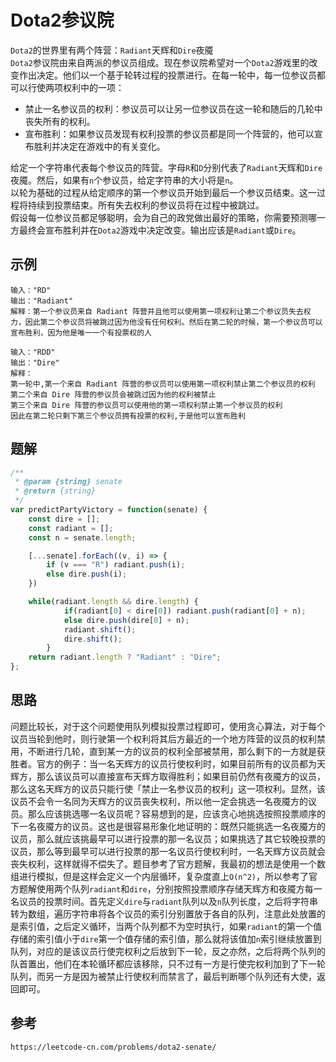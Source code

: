 # Dota2参议院
`Dota2`的世界里有两个阵营：`Radiant`天辉和`Dire`夜魇  
`Dota2`参议院由来自两派的参议员组成。现在参议院希望对一个`Dota2`游戏里的改变作出决定。他们以一个基于轮转过程的投票进行。在每一轮中，每一位参议员都可以行使两项权利中的一项：

* 禁止一名参议员的权利：参议员可以让另一位参议员在这一轮和随后的几轮中丧失所有的权利。
* 宣布胜利：如果参议员发现有权利投票的参议员都是同一个阵营的，他可以宣布胜利并决定在游戏中的有关变化。

给定一个字符串代表每个参议员的阵营。字母`R`和`D`分别代表了`Radiant`天辉和`Dire`夜魇。然后，如果有`n`个参议员，给定字符串的大小将是`n`。  
以轮为基础的过程从给定顺序的第一个参议员开始到最后一个参议员结束。这一过程将持续到投票结束。所有失去权利的参议员将在过程中被跳过。  
假设每一位参议员都足够聪明，会为自己的政党做出最好的策略，你需要预测哪一方最终会宣布胜利并在`Dota2`游戏中决定改变。输出应该是`Radiant`或`Dire`。

## 示例

```
输入："RD"
输出："Radiant"
解释：第一个参议员来自 Radiant 阵营并且他可以使用第一项权利让第二个参议员失去权力，因此第二个参议员将被跳过因为他没有任何权利。然后在第二轮的时候，第一个参议员可以宣布胜利，因为他是唯一一个有投票权的人
```

```
输入："RDD"
输出："Dire"
解释：
第一轮中,第一个来自 Radiant 阵营的参议员可以使用第一项权利禁止第二个参议员的权利
第二个来自 Dire 阵营的参议员会被跳过因为他的权利被禁止
第三个来自 Dire 阵营的参议员可以使用他的第一项权利禁止第一个参议员的权利
因此在第二轮只剩下第三个参议员拥有投票的权利,于是他可以宣布胜利
```

## 题解

```javascript
/**
 * @param {string} senate
 * @return {string}
 */
var predictPartyVictory = function(senate) {
    const dire = [];
    const radiant = [];
    const n = senate.length;

    [...senate].forEach((v, i) => {
        if (v === "R") radiant.push(i);
        else dire.push(i);
    })

    while(radiant.length && dire.length) {
            if(radiant[0] < dire[0]) radiant.push(radiant[0] + n);
            else dire.push(dire[0] + n);
            radiant.shift();
            dire.shift();
        }
    return radiant.length ? "Radiant" : "Dire";
};
```

## 思路
问题比较长，对于这个问题使用队列模拟投票过程即可，使用贪心算法，对于每个议员当轮到他时，则行驶第一个权利将其后方最近的一个地方阵营的议员的权利禁用，不断进行几轮，直到某一方的议员的权利全部被禁用，那么剩下的一方就是获胜者。官方的例子：当一名天辉方的议员行使权利时，如果目前所有的议员都为天辉方，那么该议员可以直接宣布天辉方取得胜利；如果目前仍然有夜魇方的议员，那么这名天辉方的议员只能行使「禁止一名参议员的权利」这一项权利。显然，该议员不会令一名同为天辉方的议员丧失权利，所以他一定会挑选一名夜魇方的议员。那么应该挑选哪一名议员呢？容易想到的是，应该贪心地挑选按照投票顺序的下一名夜魇方的议员。这也是很容易形象化地证明的：既然只能挑选一名夜魇方的议员，那么就应该挑最早可以进行投票的那一名议员；如果挑选了其它较晚投票的议员，那么等到最早可以进行投票的那一名议员行使权利时，一名天辉方议员就会丧失权利，这样就得不偿失了。题目参考了官方题解，我最初的想法是使用一个数组进行模拟，但是这样会定义一个内层循环，复杂度直上`O(n^2)`，所以参考了官方题解使用两个队列`radiant`和`dire`，分别按照投票顺序存储天辉方和夜魇方每一名议员的投票时间。首先定义`dire`与`radiant`队列以及`n`队列长度，之后将字符串转为数组，遍历字符串将各个议员的索引分别置放于各自的队列，注意此处放置的是索引值，之后定义循环，当两个队列都不为空时执行，如果`radiant`的第一个值存储的索引值小于`dire`第一个值存储的索引值，那么就将该值加`n`索引继续放置到队列，对应的是该议员行使完权利之后放到下一轮，反之亦然，之后将两个队列的队首置出，他们在本轮循环都应该移除，只不过有一方是行使完权利加到了下一轮队列，而另一方是因为被禁止行使权利而禁言了，最后判断哪个队列还有大使，返回即可。
 




## 参考

```
https://leetcode-cn.com/problems/dota2-senate/
```

